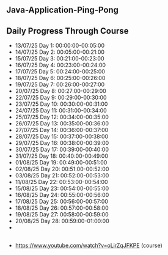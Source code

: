 ## Java-Application-Ping-Pong

## Daily Progress Through Course

* 13/07/25 Day 1: 00:00:00-00:05:00
* 14/07/25 Day 2: 00:05:00-00:21:00
* 15/07/25 Day 3: 00:21:00-00:23:00
* 16/07/25 Day 4: 00:23:00-00:24:00
* 17/07/25 Day 5: 00:24:00-00:25:00
* 18/07/25 Day 6: 00:25:00-00:26:00
* 19/07/25 Day 7: 00:26:00-00:27:00
* 20/07/25 Day 8: 00:27:00-00:29:00
* 22/07/25 Day 9: 00:29:00-00:30:00
* 23/07/25 Day 10: 00:30:00-00:31:00
* 24/07/25 Day 11: 00:31:00-00:34:00
* 25/07/25 Day 12: 00:34:00-00:35:00
* 26/07/25 Day 13: 00:35:00-00:36:00
* 27/07/25 Day 14: 00:36:00-00:37:00
* 28/07/25 Day 15: 00:37:00-00:38:00
* 29/07/25 Day 16: 00:38:00-00:39:00
* 30/07/25 Day 17: 00:39:00-00:40:00
* 31/07/25 Day 18: 00:40:00-00:49:00
* 01/08/25 Day 19: 00:49:00-00:51:00
* 02/08/25 Day 20: 00:51:00-00:52:00
* 03/08/25 Day 21: 00:52:00-00:53:00
* 11/08/25 Day 22: 00:53:00-00:54:00
* 15/08/25 Day 23: 00:54:00-00:55:00
* 16/08/25 Day 24: 00:55:00-00:56:00
* 17/08/25 Day 25: 00:56:00-00:57:00
* 18/08/25 Day 26: 00:57:00-00:58:00
* 19/08/25 Day 27: 00:58:00-00:59:00
* 20/08/25 Day 28: 00:59:00-01:00:00
* 
##

* https://www.youtube.com/watch?v=oLirZqJFKPE (course)
